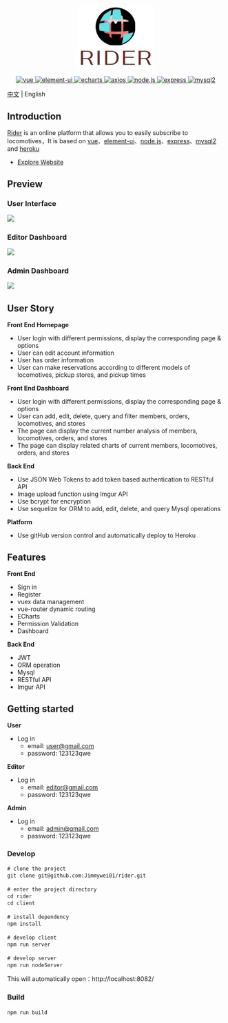 <p align="center">
  <a href="https://riderwing.herokuapp.com/">
    <img width="180px" src="./Orange_logo.jpg">
  </a>
</p>

<p align="center">
  <a href="https://github.com/vuejs/vue">
    <img src="https://img.shields.io/badge/vue-2.6.11-brightgreen.svg" alt="vue">
  </a>
  <a href="https://github.com/ElemeFE/element">
    <img src="https://img.shields.io/badge/element--ui-2.15.0-brightgreen.svg" alt="element-ui">
  </a>
  <a href="https://github.com/apache/echarts">
    <img src="https://img.shields.io/badge/echarts-5.1.0-brightgreen" alt="echarts">
  </a>
  <a href="https://github.com/axios/axios">
    <img src="https://img.shields.io/badge/axios-0.21.1-brightgreen" alt="axios">
  </a>
  <a href="https://github.com/nodejs/Release">
    <img src="https://img.shields.io/badge/node.js-12.x-brightgreen" alt="node.js">
  </a>
  <a href="https://github.com/expressjs/express">
    <img src="https://img.shields.io/badge/express-4.17.1-brightgreen" alt="express">
  </a>
  <a href="https://github.com/sidorares/node-mysql2">
    <img src="https://img.shields.io/badge/mysql2-2.2.5-brightgreen" alt="mysql2">
  </a>
</p>

[中文](./README.zh.md) | English


## Introduction

[Rider](https://github.com/Jimmywei01/rider) is an online platform that allows you to easily subscribe to locomotives，It is based on [vue](https://github.com/vuejs/vue)、[element-ui](https://github.com/ElemeFE/element)、[node.js](https://github.com/nodejs/Release)、[express](https://github.com/expressjs/express)、[mysql2](https://github.com/sidorares/node-mysql2) and [heroku](https://github.com/heroku/cli)

- [Explore Website](https://riderwing.herokuapp.com/)


## Preview

### User Interface
<img src="https://github.com/Jimmywei01/rider/blob/master/user-demo.gif" width="50%">

### Editor Dashboard
<img src="https://github.com/Jimmywei01/rider/blob/master/editor-demo.gif" width="50%">


### Admin Dashboard
<img src="https://github.com/Jimmywei01/rider/blob/master/admin-demo.gif" width="50%">


## User Story
**Front End Homepage**
- User login with different permissions, display the corresponding page & options
- User can edit account information
- User has order information
- User can make reservations according to different models of locomotives, pickup stores, and pickup times

**Front End Dashboard**
- User login with different permissions, display the corresponding page & options
- User can add, edit, delete, query and filter members, orders, locomotives, and stores
- The page can display the current number analysis of members, locomotives, orders, and stores
- The page can display related charts of current members, locomotives, orders, and stores

**Back End**
- Use JSON Web Tokens to add token based authentication to RESTful API
- Image upload function using Imgur API
- Use bcrypt for encryption
- Use sequelize for ORM to add, edit, delete, and query Mysql operations

**Platform**
- Use gitHub version control and automatically deploy to Heroku


## Features
**Front End**
- Sign in
- Register
- vuex data management
- vue-router dynamic routing
- ECharts 
- Permission Validation
- Dashboard

**Back End**
- JWT
- ORM operation
- Mysql 
- RESTful API
- Imgur API


## Getting started

**User**
- Log in
  - email: user@gmail.com
  - password: 123123qwe

**Editor**
- Log in
  - email: editor@gmail.com
  - password: 123123qwe

**Admin**
- Log in
  - email: admin@gmail.com
  - password: 123123qwe

### Develop
```
# clone the project
git clone git@github.com:Jimmywei01/rider.git

# enter the project directory
cd rider
cd client

# install dependency
npm install

# develop client
npm run server

# develop server
npm run nodeServer
```
This will automatically open：http://localhost:8082/

### Build
```
npm run build
```
